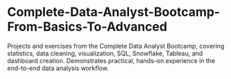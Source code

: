 # Complete-Data-Analyst-Bootcamp-From-Basics-To-Advanced
Projects and exercises from the Complete Data Analyst Bootcamp, covering statistics, data cleaning, visualization, SQL, Snowflake, Tableau, and dashboard creation. Demonstrates practical, hands-on experience in the end-to-end data analysis workflow.

